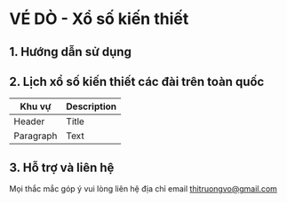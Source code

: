 # VÉ DÒ - Xổ số kiến thiết
## 1. Hướng dẫn sử dụng
## 2. Lịch xổ số kiến thiết  các đài trên toàn quốc
| Khu vự | Description |
| --- | ----------- |
| Header | Title |
| Paragraph | Text |
## 3. Hỗ trợ và liên hệ
Mọi thắc mắc góp ý vui lòng liên hệ địa chỉ email  thitruongvo@gmail.com
